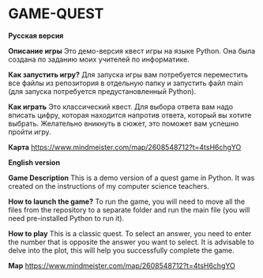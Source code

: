 # GAME-QUEST

**Русская версия**

**Описание игры**
Это демо-версия квест игры на языке Python. Она была создана по заданию моих учителей по информатике.

**Как запустить игру?**
Для запуска игры вам потребуется переместить все файлы из репозитория в отдельную папку и запустить файл main (для запуска потребуется предустановленный Python).

**Как играть**
Это классический квест. Для выбора ответа вам надо вписать цифру, которая находится напротив ответа, который вы хотите выбрать.
Желательно вникнуть в сюжет, это поможет вам успешно пройти игру.

**Карта**
https://www.mindmeister.com/map/2608548712?t=4tsH6chgYO


**English version**

**Game Description**
This is a demo version of a quest game in Python. It was created on the instructions of my computer science teachers.

**How to launch the game?**
To run the game, you will need to move all the files from the repository to a separate folder and run the main file (you will need pre-installed Python to run it).

**How to play**
This is a classic quest. To select an answer, you need to enter the number that is opposite the answer you want to select.
It is advisable to delve into the plot, this will help you successfully complete the game.

**Map**
https://www.mindmeister.com/map/2608548712?t=4tsH6chgYO

